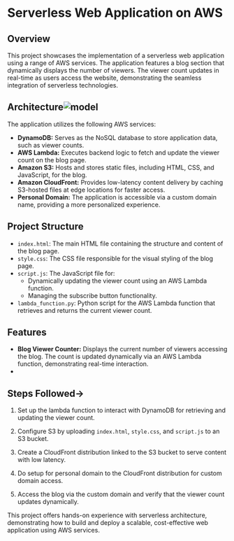 # Serverless Web Application on AWS

## Overview
This project showcases the implementation of a serverless web application using a range of AWS services. The application features a blog section that dynamically displays the number of viewers. The viewer count updates in real-time as users access the website, demonstrating the seamless integration of serverless technologies.

## Architecture![model](https://github.com/user-attachments/assets/8c6a460b-aaac-4e8a-a4f1-9756093c5f69)

The application utilizes the following AWS services:
- **DynamoDB:** Serves as the NoSQL database to store application data, such as viewer counts.
- **AWS Lambda:** Executes backend logic to fetch and update the viewer count on the blog page.
- **Amazon S3:** Hosts and stores static files, including HTML, CSS, and JavaScript, for the blog.
- **Amazon CloudFront:** Provides low-latency content delivery by caching S3-hosted files at edge locations for faster access.
- **Personal Domain:** The application is accessible via a custom domain name, providing a more personalized experience.

## Project Structure
- `index.html`: The main HTML file containing the structure and content of the blog page.
- `style.css`: The CSS file responsible for the visual styling of the blog page.
- `script.js`: The JavaScript file for:
  - Dynamically updating the viewer count using an AWS Lambda function.
  - Managing the subscribe button functionality.
- `lambda_function.py`: Python script for the AWS Lambda function that retrieves and returns the current viewer count.

## Features
- **Blog Viewer Counter:** Displays the current number of viewers accessing the blog. The count is updated dynamically via an AWS Lambda function, demonstrating real-time interaction.
- 

## Steps Followed->
1. Set up the lambda function to interact with DynamoDB for retrieving and updating the viewer count.

2. Configure S3  by uploading `index.html`, `style.css`, and `script.js` to an S3 bucket.

3.  Create a CloudFront distribution linked to the S3 bucket to serve content with low latency.

4.   Do setup for personal domain to the CloudFront distribution for custom domain access.

5.  Access the blog via the custom domain and verify that the viewer count updates dynamically.


This project offers hands-on experience with serverless architecture, demonstrating how to build and deploy a scalable, cost-effective web application using AWS services.
